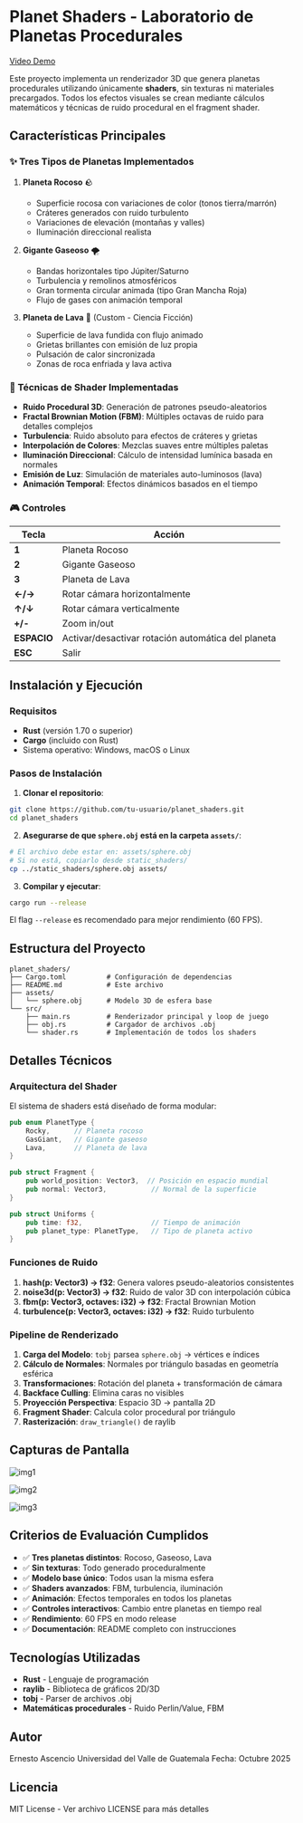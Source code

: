 # Planet Shaders - Laboratorio de Planetas Procedurales

[Video Demo](https://img.youtube.com/vi/E7)

Este proyecto implementa un renderizador 3D que genera planetas procedurales utilizando únicamente **shaders**, sin texturas ni materiales precargados. Todos los efectos visuales se crean mediante cálculos matemáticos y técnicas de ruido procedural en el fragment shader.

## Características Principales

### ✨ Tres Tipos de Planetas Implementados

1. **Planeta Rocoso** 🪨
   - Superficie rocosa con variaciones de color (tonos tierra/marrón)
   - Cráteres generados con ruido turbulento
   - Variaciones de elevación (montañas y valles)
   - Iluminación direccional realista

2. **Gigante Gaseoso** 🌪️
   - Bandas horizontales tipo Júpiter/Saturno
   - Turbulencia y remolinos atmosféricos
   - Gran tormenta circular animada (tipo Gran Mancha Roja)
   - Flujo de gases con animación temporal

3. **Planeta de Lava** 🌋 (Custom - Ciencia Ficción)
   - Superficie de lava fundida con flujo animado
   - Grietas brillantes con emisión de luz propia
   - Pulsación de calor sincronizada
   - Zonas de roca enfriada y lava activa

### 🎨 Técnicas de Shader Implementadas

- **Ruido Procedural 3D**: Generación de patrones pseudo-aleatorios
- **Fractal Brownian Motion (FBM)**: Múltiples octavas de ruido para detalles complejos
- **Turbulencia**: Ruido absoluto para efectos de cráteres y grietas
- **Interpolación de Colores**: Mezclas suaves entre múltiples paletas
- **Iluminación Direccional**: Cálculo de intensidad lumínica basada en normales
- **Emisión de Luz**: Simulación de materiales auto-luminosos (lava)
- **Animación Temporal**: Efectos dinámicos basados en el tiempo

### 🎮 Controles

| Tecla | Acción |
|-------|--------|
| **1** | Planeta Rocoso |
| **2** | Gigante Gaseoso |
| **3** | Planeta de Lava |
| **←/→** | Rotar cámara horizontalmente |
| **↑/↓** | Rotar cámara verticalmente |
| **+/-** | Zoom in/out |
| **ESPACIO** | Activar/desactivar rotación automática del planeta |
| **ESC** | Salir |

## Instalación y Ejecución

### Requisitos

- **Rust** (versión 1.70 o superior)
- **Cargo** (incluido con Rust)
- Sistema operativo: Windows, macOS o Linux

### Pasos de Instalación

1. **Clonar el repositorio**:
```bash
git clone https://github.com/tu-usuario/planet_shaders.git
cd planet_shaders
```

2. **Asegurarse de que `sphere.obj` está en la carpeta `assets/`**:
```bash
# El archivo debe estar en: assets/sphere.obj
# Si no está, copiarlo desde static_shaders/
cp ../static_shaders/sphere.obj assets/
```

3. **Compilar y ejecutar**:
```bash
cargo run --release
```

El flag `--release` es recomendado para mejor rendimiento (60 FPS).

## Estructura del Proyecto

```
planet_shaders/
├── Cargo.toml          # Configuración de dependencias
├── README.md           # Este archivo
├── assets/
│   └── sphere.obj      # Modelo 3D de esfera base
└── src/
    ├── main.rs         # Renderizador principal y loop de juego
    ├── obj.rs          # Cargador de archivos .obj
    └── shader.rs       # Implementación de todos los shaders
```

## Detalles Técnicos

### Arquitectura del Shader

El sistema de shaders está diseñado de forma modular:

```rust
pub enum PlanetType {
    Rocky,      // Planeta rocoso
    GasGiant,   // Gigante gaseoso
    Lava,       // Planeta de lava
}

pub struct Fragment {
    pub world_position: Vector3,  // Posición en espacio mundial
    pub normal: Vector3,           // Normal de la superficie
}

pub struct Uniforms {
    pub time: f32,                 // Tiempo de animación
    pub planet_type: PlanetType,   // Tipo de planeta activo
}
```

### Funciones de Ruido

1. **hash(p: Vector3) -> f32**: Genera valores pseudo-aleatorios consistentes
2. **noise3d(p: Vector3) -> f32**: Ruido de valor 3D con interpolación cúbica
3. **fbm(p: Vector3, octaves: i32) -> f32**: Fractal Brownian Motion
4. **turbulence(p: Vector3, octaves: i32) -> f32**: Ruido turbulento

### Pipeline de Renderizado

1. **Carga del Modelo**: `tobj` parsea `sphere.obj` → vértices e índices
2. **Cálculo de Normales**: Normales por triángulo basadas en geometría esférica
3. **Transformaciones**: Rotación del planeta + transformación de cámara
4. **Backface Culling**: Elimina caras no visibles
5. **Proyección Perspectiva**: Espacio 3D → pantalla 2D
6. **Fragment Shader**: Calcula color procedural por triángulo
7. **Rasterización**: `draw_triangle()` de raylib

## Capturas de Pantalla

![img1](png1.png)

![img2](png2.png)

![img3](png3.png)

## Criterios de Evaluación Cumplidos

- ✅ **Tres planetas distintos**: Rocoso, Gaseoso, Lava
- ✅ **Sin texturas**: Todo generado proceduralmente
- ✅ **Modelo base único**: Todos usan la misma esfera
- ✅ **Shaders avanzados**: FBM, turbulencia, iluminación
- ✅ **Animación**: Efectos temporales en todos los planetas
- ✅ **Controles interactivos**: Cambio entre planetas en tiempo real
- ✅ **Rendimiento**: 60 FPS en modo release
- ✅ **Documentación**: README completo con instrucciones

## Tecnologías Utilizadas

- **Rust** - Lenguaje de programación
- **raylib** - Biblioteca de gráficos 2D/3D
- **tobj** - Parser de archivos .obj
- **Matemáticas procedurales** - Ruido Perlin/Value, FBM

## Autor

Ernesto Ascencio
Universidad del Valle de Guatemala
Fecha: Octubre 2025

## Licencia

MIT License - Ver archivo LICENSE para más detalles
